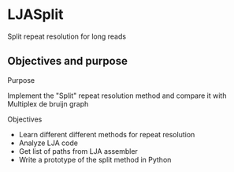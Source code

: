 # LJASplit
Split repeat resolution for long reads

## Objectives and purpose
Purpose

Implement the "Split" repeat resolution method and compare it with Multiplex de bruijn graph


Objectives

- Learn different different methods for repeat resolution
- Analyze LJA code
- Get list of paths from LJA assembler
- Write a prototype of the split method in Python
